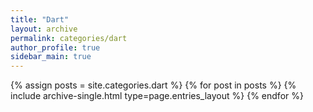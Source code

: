 ```yaml
---
title: "Dart"
layout: archive
permalink: categories/dart
author_profile: true
sidebar_main: true
---
```


<!--assign posts에만 변수 변경 -->

{% assign posts = site.categories.dart %}
{% for post in posts %} {% include archive-single.html type=page.entries_layout %} {% endfor %}
